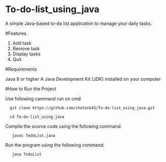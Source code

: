 # To-do-list_using_java

A simple Java-based to-do list application to manage your daily tasks.

#Features

1. Add task
2. Remove task
3. Display tasks
4. Quit

#Requirements

Java 8 or higher
A Java Development Kit (JDK) installed on your computer

#How to Run the Project

Use following cammand run on cmd

      git clone https://github.com/chetank45/To-do-list_using_java.git

      cd To-do-list_using_java

Compile the source code using the following command:
 
       javac TodoList.java

Run the program using the following command:
 
       java TodoList

      
